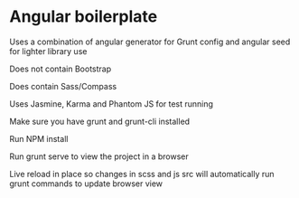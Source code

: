Angular boilerplate
====================

Uses a combination of angular generator for Grunt config and angular seed for lighter library use

Does not contain Bootstrap

Does contain Sass/Compass

Uses Jasmine, Karma and Phantom JS for test running


Make sure you have grunt and grunt-cli installed

Run NPM install

Run grunt serve to view the project in a browser

Live reload in place so changes in scss and js src will automatically run grunt commands to update browser view
